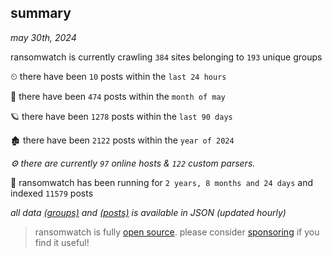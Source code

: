 
## summary
_may 30th, 2024_

ransomwatch is currently crawling `384` sites belonging to `193` unique groups

⏲ there have been `10` posts within the `last 24 hours`

🦈 there have been `474` posts within the `month of may`

🪐 there have been `1278` posts within the `last 90 days`

🏚 there have been `2122` posts within the `year of 2024`

_⚙️ there are currently `97` online hosts & `122` custom parsers._

🦕 ransomwatch has been running for `2 years, 8 months and 24 days` and indexed `11579` posts

_all data  [(groups)](http://ransomwhat.telemetry.ltd/groups) and [(posts)](http://ransomwhat.telemetry.ltd/posts) is available in JSON (updated hourly)_

> ransomwatch is fully [open source](https://github.com/joshhighet/ransomwatch#ransomwatch--). please consider [sponsoring](https://github.com/sponsors/joshhighet) if you find it useful!
